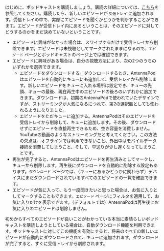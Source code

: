 はじめに、ポッドキャストを購読しましょう。購読の詳細については、[こちら](/documentation/getting-started/subscribe)を参照してください。購読したら、新しいエピソードが `受信トレイ` に追加されます。受信トレイの中で、実際にエピソードを聞くかどうかを判断することができます。エピソードが受信トレイ内にあるということは、そのエピソードに対してどうするのかをまだ決めていないということです。

- エピソードに興味がなかった場合は、スワイプするだけで受信トレイから削除できます。エピソードは未視聴としてマークされたままになるので、`エピソード` ページとポッドキャストのページ上では確認できます。
- エピソードに興味がある場合は、自分の視聴方法により、次の2つのうちのいずれかを選択できます。
   - エピソードをダウンロードする。ダウンロードするとき、AntennaPodはエピソードを自動的にキューにも追加して、受信トレイから削除します。新しいエピソードをキューに入れる場所は設定でき、キューの先頭、キューの最後、現在再生中のエピソードの後ろのいずれかに追加できます。ダウンロードは、初期のAntennaPodで使われていたデザインですが、ストリーミングが人気になるにつれて、第2の選択肢としても使われるようになりました。
   - エピソードをただキューに追加する。AntennaPodはそのエピソードを受信トレイから削除して、キューに追加します。その後、ダウンロードせずにエピソードを直接再生できるため、空き容量を消費しません。YouTubeの動画のようなストリーミングだと考えてください。この方法の欠点は、オフラインでは利用できないこと、外出中はモバイルデータ接続を消費してしまうこと、そして、早送りが少し遅くなってしまうことです。
- 再生が完了すると、AntennaPodはエピソードを再生済みとしてマークし、キューから削除します。再生後にダウンロードを自動的に削除する設定もあります。`ダウンロード` ページでは、（キューにあるかどうかに関わらず）デバイスにまだダウンロードされているすべてのエピソードの一覧を確認できます。
- エピソードが気に入って、もう一度聞きたいと思った場合は、お気に入りとしてマークすることもできます。`エピソード` ページにフィルタを適用して、お気に入りだけを表示できます。（デフォルトでは）AntennaPodは再生後にお気に入りのエピソードは削除しません。

初めからすべてのエピソードが良いことがわかっている本当に素晴らしいポッドキャストを購読しようとしている場合は、自動ダウンロード機能を利用できます。ポッドキャストに対してこの機能を有効にすると、将来のすべての新しいエピソードが自動的にダウンロードされて、キューに追加されます。ダウンロードが完了すると、すぐに受信トレイから削除されます。
